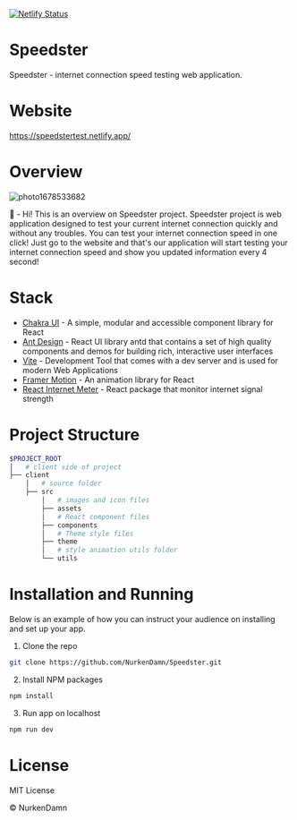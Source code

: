 [![Netlify Status](https://api.netlify.com/api/v1/badges/4a5e06bb-2ca6-4a72-83e9-2f8c9ae58e20/deploy-status)](https://app.netlify.com/sites/speedstertest/deploys)
# Speedster
Speedster - internet connection speed testing web application.

# Website
https://speedstertest.netlify.app/

# Overview

![photo1678533682](https://user-images.githubusercontent.com/94748525/224481415-b3cb12c8-0588-4bbc-afc5-3564def52054.jpeg)

🎈 - Hi! This is an overview on Speedster project. Speedster project is web application designed to test your current internet connection quickly and without any troubles.
You can test your internet connection speed in one click! Just go to the website and that's our application will start testing your internet connection speed and show you
updated information every 4 second!

# Stack
<ul>
<li><a href="https://chakra-ui.com/">Chakra UI</a>  -  A simple, modular and accessible component library for React</li>
<li><a href="https://github.com/ant-design/ant-design">Ant Design</a> -  React UI library antd that contains a set of high quality components and demos for building rich, interactive user interfaces</li>
<li><a href="https://vitejs.dev/">Vite</a> - Development Tool that comes with a dev server and is used for modern Web Applications</li>
<li><a href="https://www.framer.com/motion/">Framer Motion</a> - An animation library for React</li>
<li><a href="https://www.npmjs.com/package/react-internet-meter">React Internet Meter</a> - React package that monitor internet signal strength</li>
</ul>

# Project Structure

```bash
$PROJECT_ROOT
│   # client side of project
├── client
    │   # source folder
    ├── src
        │   # images and icon files
        ├── assets
        │   # React component files
        ├── components
        │   # Theme style files
        ├── theme
        │   # style animation utils folder
        └── utils
```
 
# Installation and Running
Below is an example of how you can instruct your audience on installing and set up your app.
1. Clone the repo
```bash
git clone https://github.com/NurkenDamn/Speedster.git
```
2. Install NPM packages
```bash
npm install
```
3. Run app on localhost
```bash
npm run dev
```

# License
MIT License

&copy; NurkenDamn
